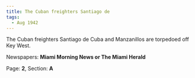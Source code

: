 ```yaml
---  
title: The Cuban freighters Santiago de  
tags:  
  - Aug 1942  
---  
```

  
The Cuban freighters Santiago de Cuba and Manzanillos are torpedoed off Key West.  
  
Newspapers: **Miami Morning News or The Miami Herald**  
  
Page: **2**, Section: **A** 
